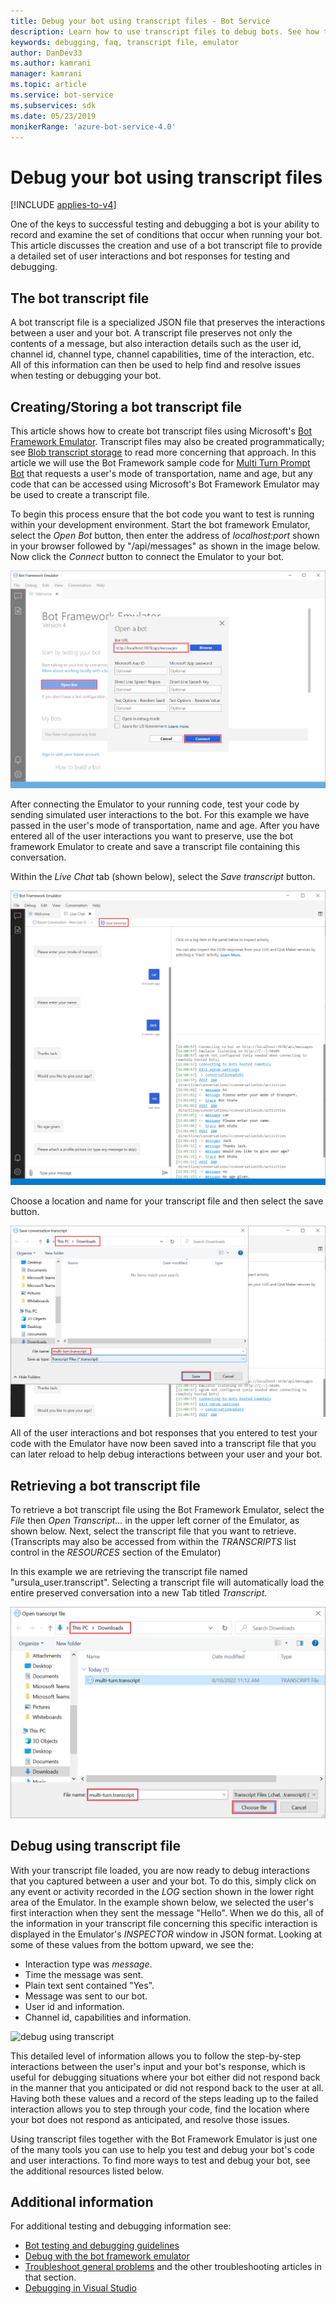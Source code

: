 ```yaml
---
title: Debug your bot using transcript files - Bot Service
description: Learn how to use transcript files to debug bots. See how to create and retrieve these files, which provide detailed sets of user interactions and bot responses.
keywords: debugging, faq, transcript file, emulator
author: DanDev33
ms.author: kamrani
manager: kamrani
ms.topic: article
ms.service: bot-service
ms.subservices: sdk
ms.date: 05/23/2019
monikerRange: 'azure-bot-service-4.0'
---
```


# Debug your bot using transcript files

[!INCLUDE [applies-to-v4](../includes/applies-to-v4-current.md)]

One of the keys to successful testing and debugging a bot is your ability to record and examine the set of conditions that occur when running your bot. This article discusses the creation and use of a bot transcript file to provide a detailed set of user interactions and bot responses for testing and debugging.

## The bot transcript file

A bot transcript file is a specialized JSON file that preserves the interactions between a user and your bot. A transcript file preserves not only the contents of a message, but also interaction details such as the user id, channel id, channel type, channel capabilities, time of the interaction, etc. All of this information can then be used to help find and resolve issues when testing or debugging your bot.

## Creating/Storing a bot transcript file

This article shows how to create bot transcript files using Microsoft's [Bot Framework Emulator](https://github.com/Microsoft/BotFramework-Emulator). Transcript files may also be created programmatically; see [Blob transcript storage](./bot-builder-howto-v4-storage.md#blob-transcript-storage) to read more concerning that approach. In this article we will use the Bot Framework sample code for [Multi Turn Prompt Bot](https://github.com/Microsoft/BotBuilder-Samples/tree/master/samples/csharp_dotnetcore/05.multi-turn-prompt) that requests a user's mode of transportation, name and age, but any code that can be accessed using Microsoft's Bot Framework Emulator may be used to create a transcript file.

To begin this process ensure that the bot code you want to test is running within your development environment. Start the bot framework Emulator, select the _Open Bot_ button, then enter the address of _localhost:port_ shown in your browser followed by "/api/messages" as shown in the image below. Now click the _Connect_ button to connect the Emulator to your bot.

![connect Emulator to your code](./media/emulator_open_bot_configuration.png)

After connecting the Emulator to your running code, test your code by sending simulated user interactions to the bot. For this example we have passed in the user's mode of transportation, name and age. After you have entered all of the user interactions you want to preserve, use the bot framework Emulator to create and save a transcript file containing this conversation.

Within the _Live Chat_ tab (shown below), select the _Save transcript_ button.

![select save transcript](./media/emulator_transcript_save.png)

Choose a location and name for your transcript file and then select the save button.

![transcript saveas ursula](./media/emulator_transcript_saveas_ursula.png)

All of the user interactions and bot responses that you entered to test your code with the Emulator have now been saved into a transcript file that you can later reload to help debug interactions between your user and your bot.

## Retrieving a bot transcript file

To retrieve a bot transcript file using the Bot Framework Emulator, select the _File_ then _Open Transcript..._ in the upper left corner of the Emulator, as shown below. Next, select the transcript file that you want to retrieve. (Transcripts may also be accessed from within the _TRANSCRIPTS_ list control in the _RESOURCES_ section of the Emulator)

In this example we are retrieving the transcript file named "ursula_user.transcript". Selecting a transcript file will automatically load the entire preserved conversation into a new Tab titled _Transcript_.

![retrieve saved transcript](./media/emulator_transcript_retrieve.png)

## Debug using transcript file

With your transcript file loaded, you are now ready to debug interactions that you captured between a user and your bot. To do this, simply click on any event or activity recorded in the _LOG_ section shown in the lower right area of the Emulator. In the example shown below, we selected the user's first interaction when they sent the message "Hello". When we do this, all of the information in your transcript file concerning this specific interaction is displayed in the Emulator's _INSPECTOR_ window in JSON format. Looking at some of these values from the bottom upward, we see the:

* Interaction type was _message_.
* Time the message was sent.
* Plain text sent contained "Yes".
* Message was sent to our bot.
* User id and information.
* Channel id, capabilities and information.

![debug using transcript](./media/emulator_transcript_debug.png)

This detailed level of information allows you to follow the step-by-step interactions between the user's input and your bot's response, which is useful for debugging situations where your bot either did not respond back in the manner that you anticipated or did not respond back to the user at all. Having both these values and a record of the steps leading up to the failed interaction allows you to step through your code, find the location where your bot does not respond as anticipated, and resolve those issues.

Using transcript files together with the Bot Framework Emulator is just one of the many tools you can use to help you test and debug your bot's code and user interactions. To find more ways to test and debug your bot, see the additional resources listed below.

## Additional information

For additional testing and debugging information see:

* [Bot testing and debugging guidelines](./bot-builder-testing-debugging.md)
* [Debug with the bot framework emulator](../bot-service-debug-emulator.md)
* [Troubleshoot general problems](../bot-service-troubleshoot-bot-configuration.md) and the other troubleshooting articles in that section.
* [Debugging in Visual Studio](/visualstudio/debugger/index)
